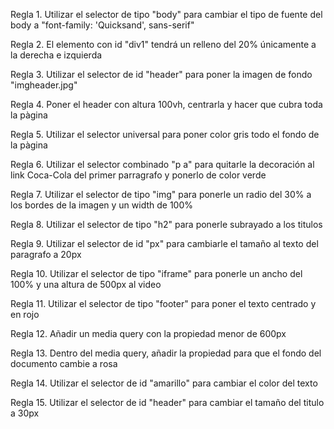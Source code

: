 Regla 1. Utilizar el selector de tipo "body" para cambiar el tipo de fuente del body a "font-family: 'Quicksand', sans-serif"

Regla 2. El elemento con id "div1" tendrá un relleno del 20% únicamente a la derecha e izquierda

Regla 3. Utilizar el selector de id "header" para poner la imagen de fondo "imgheader.jpg"

Regla 4. Poner el header con altura 100vh, centrarla y hacer que cubra toda la pàgina 

Regla 5. Utilizar el selector universal para poner color gris todo el fondo de la pàgina

Regla 6. Utilizar el selector combinado "p a" para quitarle la decoración al link Coca-Cola del primer parragrafo y ponerlo de color verde

Regla 7. Utilizar el selector de tipo "img" para ponerle un radio del 30% a los bordes de la imagen y un width de 100%

Regla 8. Utilizar el selector de tipo "h2" para ponerle subrayado a los titulos

Regla 9. Utilizar el selector de id "px" para cambiarle el tamaño al texto del paragrafo a 20px

Regla 10. Utilizar el selector de tipo "iframe" para ponerle un ancho del 100% y una altura de 500px al video

Regla 11. Utilizar el selector de tipo "footer" para poner el texto centrado y en rojo

Regla 12. Añadir un media query con la propiedad menor de 600px

Regla 13. Dentro del media query, añadir la propiedad para que el fondo del documento cambie a rosa

Regla 14. Utilizar el selector de id "amarillo" para cambiar el color del texto

Regla 15. Utilizar el selector de id "header" para cambiar el tamaño del titulo a 30px
